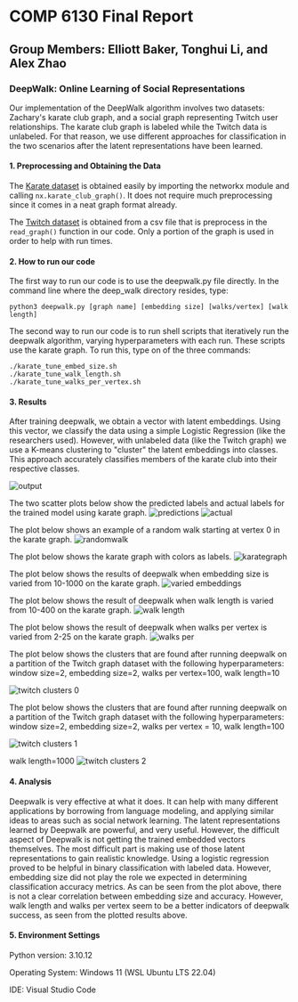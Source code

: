 # COMP 6130 Final Report

## Group Members: Elliott Baker, Tonghui Li, and Alex Zhao

### DeepWalk: Online Learning of Social Representations

Our implementation of the DeepWalk algorithm involves two datasets: Zachary's karate club graph, and a social graph representing Twitch user relationships. The karate club graph is labeled while the Twitch data is unlabeled. For that reason, we use different approaches for classification in the two scenarios after the latent representations have been learned.

#### **1. Preprocessing and Obtaining the Data**

The [Karate dataset](https://networkx.org/documentation/stable/reference/generated/networkx.generators.social.karate_club_graph.html) is obtained easily by importing the networkx module and calling `nx.karate_club_graph()`. It does not require much preprocessing since it comes in a neat graph format already.

The [Twitch dataset](https://snap.stanford.edu/data/twitch_gamers.html) is obtained from a csv file that is preprocess in the `read_graph()` function in our code. Only a portion of the graph is used in order to help with run times.

#### **2. How to run our code**

The first way to run our code is to use the deepwalk.py file directly. In the command line where the deep_walk directory resides, type:

    python3 deepwalk.py [graph name] [embedding size] [walks/vertex] [walk length]

The second way to run our code is to run shell scripts that iteratively run the deepwalk algorithm, varying hyperparameters with each run. These scripts use the karate graph. To run this, type on of the three commands:

    ./karate_tune_embed_size.sh
    ./karate_tune_walk_length.sh
    ./karate_tune_walks_per_vertex.sh

#### **3. Results**

After training deepwalk, we obtain a vector with latent embeddings. Using this vector, we classify the data using a simple Logistic Regression (like the researchers used). However, with unlabeled data (like the Twitch graph) we use a K-means clustering to "cluster" the latent embeddings into classes. This approach accurately classifies members of the karate club into their respective classes.

![output](plots/karate_output.png)

The two scatter plots below show the predicted labels and actual labels for the trained model using karate graph.
![predictions](plots/predicted_labels.png) ![actual](plots/actual_labels.png)

The plot below shows an example of a random walk starting at vertex 0 in the karate graph.
![randomwalk](plots/random_walk_vertex_0.png)

The plot below shows the karate graph with colors as labels.
![karategraph](plots/graph.png)

The plot below shows the results of deepwalk when embedding size is varied from 10-1000 on the karate graph.
![varied embeddings](plots/karate_graph_embed_size.png)

The plot below shows the result of deepwalk when walk length is varied from 10-400 on the karate graph.
![walk length](plots/karate_graph_walk_length.png)

The plot below shows the result of deepwalk when walks per vertex is varied from 2-25 on the karate graph.
![walks per](plots/karate_graph_walks_per_vertex.png)

The plot below shows the clusters that are found after running deepwalk on a partition of the Twitch graph dataset with the following hyperparameters: window size=2, embedding size=2, walks per vertex=100, walk length=10

![twitch clusters 0](plots/twitch_clustering.png)

The plot below shows the clusters that are found after running deepwalk on a partition of the Twitch graph dataset with the following hyperparameters: window size=2, embedding size=2, walks per vertex = 10, walk length=100

![twitch clusters 1](plots/twitch_clustering1.png)

walk length=1000
![twitch clusters 2](plots/twitch_clustering2.png)

#### **4. Analysis**

Deepwalk is very effective at what it does. It can help with many different applications by borrowing from language modeling, and applying similar ideas to areas such as social network learning. The latent representations learned by Deepwalk are powerful, and very useful. However, the difficult aspect of Deepwalk is not getting the trained embedded vectors themselves. The most difficult part is making use of those latent representations to gain realistic knowledge. Using a logistic regression proved to be helpful in binary classification with labeled data. However, embedding size did not play the role we expected in determining classification accuracy metrics. As can be seen from the plot above, there is not a clear correlation between embedding size and accuracy. However, walk length and walks per vertex seem to be a better indicators of deepwalk success, as seen from the plotted results above.

#### **5. Environment Settings**

Python version: 3.10.12

Operating System: Windows 11 (WSL Ubuntu LTS 22.04)

IDE: Visual Studio Code
